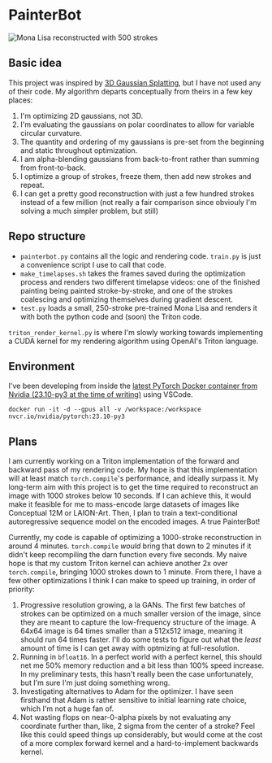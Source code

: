 # PainterBot
![Mona Lisa reconstructed with 500 strokes](assets/lisa.gif)

## Basic idea
This project was inspired by [3D Gaussian Splatting](https://repo-sam.inria.fr/fungraph/3d-gaussian-splatting/), but I have not used any of their code. My algorithm departs conceptually from theirs in a few key places:

1. I'm optimizing 2D gaussians, not 3D.
2. I'm evaluating the gaussians on polar coordinates to allow for variable circular curvature.
3. The quantity and ordering of my gaussians is pre-set from the beginning and static throughout optimization.
4. I am alpha-blending gaussians from back-to-front rather than summing from front-to-back.
5. I optimize a group of strokes, freeze them, then add new strokes and repeat.
6. I can get a pretty good reconstruction with just a few hundred strokes instead of a few million (not really a fair comparison since obviouly I'm solving a much simpler problem, but still)

## Repo structure
* `painterbot.py` contains all the logic and rendering code. `train.py` is just a convenience script I use to call that code. 
* `make_timelapses.sh` takes the frames saved during the optimization process and renders two different timelapse videos: one of the finished painting being painted stroke-by-stroke, and one of the strokes coalescing and optimizing themselves during gradient descent.
* `test.py` loads a small, 250-stroke pre-trained Mona Lisa and renders it with both the python code and (soon) the Triton code.

`triton_render_kernel.py` is where I'm slowly working towards implementing a CUDA kernel for my rendering algorithm using OpenAI's Triton language.

## Environment
I've been developing from inside the [latest PyTorch Docker container from Nvidia (23.10-py3 at the time of writing)](https://catalog.ngc.nvidia.com/orgs/nvidia/containers/pytorch/tags) using VSCode.

```docker run -it -d --gpus all -v /workspace:/workspace nvcr.io/nvidia/pytorch:23.10-py3```

## Plans
I am currently working on a Triton implementation of the forward and backward pass of my rendering code. My hope is that this implementation will at least match `torch.compile`'s performance, and ideally surpass it. My long-term aim with this project is to get the time required to reconstruct an image with 1000 strokes below 10 seconds. If I can achieve this, it would make it feasible for me to mass-encode large datasets of images like Conceptual 12M or LAION-Art. Then, I plan to train a text-conditional autoregressive sequence model on the encoded images. A true PainterBot!

Currently, my code is capable of optimizing a 1000-stroke reconstruction in around 4 minutes. `torch.compile` *would* bring that down to 2 minutes if it didn't keep recompiling the darn function every five seconds. My naive hope is that my custom Triton kernel can achieve another 2x over `torch.compile`, bringing 1000 strokes down to 1 minute. From there, I have a few other optimizations I think I can make to speed up training, in order of priority:

1. Progressive resolution growing, a la GANs. The first few batches of strokes can be optimized on a much smaller version of the image, since they are meant to capture the low-frequency structure of the image. A 64x64 image is 64 times smaller than a 512x512 image, meaning it should run 64 times faster. I'll do some tests to figure out what the *least* amount of time is I can get away with optmizing at full-resolution.
2. Running in `bfloat16`. In a perfect world with a perfect kernel, this should net me 50% memory reduction and a bit less than 100% speed increase. In my preliminary tests, this hasn't really been the case unfortunately, but I'm sure I'm just doing something wrong.
3. Investigating alternatives to Adam for the optimizer. I have seen firsthand that Adam is rather sensitive to initial learning rate choice, which I'm not a huge fan of.
4. Not wasting flops on near-0-alpha pixels by not evaluating any coordinate further than, like, 2 sigma from the center of a stroke? Feel like this could speed things up considerably, but would come at the cost of a more complex forward kernel and a hard-to-implement backwards kernel.
